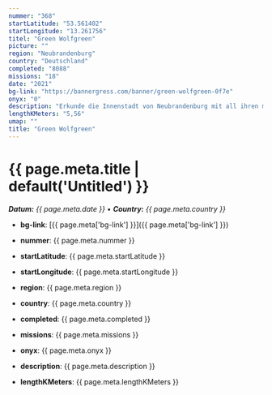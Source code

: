 ```yaml
---
nummer: "368"
startLatitude: "53.561402"
startLongitude: "13.261756"
titel: "Green Wolfgreen"
picture: ""
region: "Neubrandenburg"
country: "Deutschland"
completed: "8088"
missions: "18"
date: "2021"
bg-link: "https://bannergress.com/banner/green-wolfgreen-0f7e"
onyx: "0"
description: "Erkunde die Innenstadt von Neubrandenburg mit all ihren mittelalterlichen Gebäuden und moderner Architektur."
lengthKMeters: "5,56"
umap: ""
title: "Green Wolfgreen"
---
```

# {{ page.meta.title | default('Untitled') }}

_**Datum:** {{ page.meta.date }} • **Country:** {{ page.meta.country }}_

- **bg-link**: [{{ page.meta['bg-link'] }}]({{ page.meta['bg-link'] }})

- **nummer**: {{ page.meta.nummer }}
- **startLatitude**: {{ page.meta.startLatitude }}
- **startLongitude**: {{ page.meta.startLongitude }}
- **region**: {{ page.meta.region }}
- **country**: {{ page.meta.country }}
- **completed**: {{ page.meta.completed }}
- **missions**: {{ page.meta.missions }}
- **onyx**: {{ page.meta.onyx }}
- **description**: {{ page.meta.description }}
- **lengthKMeters**: {{ page.meta.lengthKMeters }}
